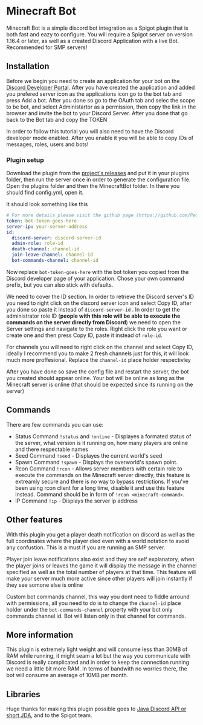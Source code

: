 # Minecraft Bot
Minecraft Bot is a simple discord bot integration as a Spigot plugin that is both fast and eazy to configure. You will require a Spigot server on version 1.16.4 or later, as well as a created Discord Application with a live Bot. Recommended for SMP servers!

## Installation
Before we begin you need to create an application for your bot on the [Discord Developer Portal](https://discord.com/developers/applications/). After you have created the application and added you prefered server icon as the applications icon go to the bot tab and press Add a bot. After you done so go to the OAuth tab and selec the scope to be bot, and select Administartor as a permission, then copy the link in the browser and invite the bot to your Discord Server. After you done that go back to the Bot tab and copy the TOKEN

In order to follow this tutorial you will also need to have the Discord developer mode enabled. After you enable it you will be able to copy IDs of messages, roles, users and bots!

### Plugin setup
Download the plugin from the [project's releases](https://github.com/Pequla/MinecraftBot/releases/latest) and put it in your plugins folder, then run the server once in order to generate the configuration file.
Open the plugins folder and then the MinecraftBot folder. In there you should find config.yml, open it.

It should look something like this
```yaml
# For more details please visit the github page (https://github.com/Pequla/MinecraftBot)
token: bot-token-goes-here
server-ip: your-server-address
id:
  discord-server: discord-server-id
  admin-role: role-id
  death-channel: channel-id
  join-leave-channel: channel-id
  bot-commands-channel: channel-id

```
Now replace  `bot-token-goes-here` with the bot token you copied from the Discord developer page of your application. Chose your own command prefix, but you can also stick with defaults.

We need to cover the ID section. In order to retrieve the Discord server's ID you need to right click on the discord server icon and select Copy ID, after you done so paste it instead of `discord-server-id` . In order to get the administrator role ID (**people with this role will be able to execute the commands on the server directly from Discord**) we need to open the Server settings and navigate to the roles. Right click the role you want or create one and then press Copy ID, paste it instead of `role-id`.

For channels you will need to right click on the channel and select Copy ID, ideally I recommend you to make 2 fresh channels just for this, it will look much more proffesional. Replace the `channel-id` place holder respectivley

After you have done so save the config file and restart the server, the bot you created should appear online. Your bot will be online as long as the Minecraft server is online (that should be expected since its running on the server)

## Commands
There are few commands you can use:
 
- Status Command `!status` and `!online` - Displayes a formated status of the server, what version is it running on, how many players are online and there respectable names
- Seed Command `!seed` - Displayes the current world's seed
- Spawn Command `!spawn` - Displays the overworld's spawn point.
- Rcon Command `!rcon` - Allows server members with certain role to execute the commands on the Minecraft server directly, this feature is extreamly secure and there is no way to bypass restrictions. If you've been using rcon client for a long time, disable it and use this feature instead. Command should be in form of `!rcon <minecraft-command>`.
- IP Command `!ip` - Displays the server ip address

## Other features
With this plugin you get a player death notification on discord as well as the full coordinates where the player died even with a world notation to avoid any confustion. This is a must if you are running an SMP server.

Player join leave notifications also exist and they are self explanatory, when the player joins or leaves the game it will display the message in the channel specified as well as the total number of players at that time. This feature will make your server much more active since other players will join instantly if they see somone else is online

Custom bot commands channel, this way you dont need to fiddle arround with permissions, all you need to do is to change the `channel-id` place holder under the `bot-commands-channel` property with your bot only commands channel id. Bot will listen only in that channel for commands.

## More information
This plugin is extremely light weight and will consume less than 30MB of RAM while running, it might seam a lot but the way you communicate with Discord is really complicated and in order to keep the connection running we need a little bit more RAM. In terms of bandwith no worries there, the bot will consume an average of 10MB per month.

## Libraries
Huge thanks for making this plugin possible goes to [Java Discord API or short JDA](https://github.com/DV8FromTheWorld/JDA),  and to the Spigot team.
